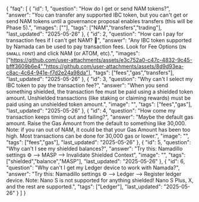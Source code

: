 {
  "faq": [
    {
      "id": 1,
      "question": "How do I get or send NAM tokens?",
      "answer": "You can transfer any supported IBC token, but you can't get or send NAM tokens until a governance proposal enables transfers (this will be Phase 5).",
      "images": [""],
      "tags": ["NAM","transfers","trading"],
      "last_updated": "2025-05-26"
    },
        {
      "id": 2,
      "question": "How can I pay for transaction fees if I can't get NAM? 🫠",
      "answer": "Any IBC token supported by Namada can be used to pay transaction fees. Look for Fee Options (ɪɴ sᴍᴀʟʟ ꜰᴏɴᴛ) and click NAM (or ATOM, etc).",
      "images": ["https://github.com/user-attachments/assets/e3c752a0-c47c-4832-9c45-bfff3609b6e4","https://github.com/user-attachments/assets/8d9d93ea-c8ac-4c64-941e-f7d2e24a98da"],
      "tags": ["fees","gas","transfers"],
      "last_updated": "2025-05-26"
    },
        {
      "id": 3,
      "question": "Why can't I select my IBC token to pay the transaction fee?",
      "answer": "When you send something shielded, the transaction fee must be paid using a shielded token amount. Unshielded transactions (like staking or claiming rewards) must be paid using an unshielded token amount.",
      "image": "",
      "tags": ["fees","gas"],
      "last_updated": "2025-05-26"
    },
        {
      "id": 4,
      "question": "How come my transaction keeps timing out and failing?",
      "answer": "Maybe the default gas amount. Raise the Gas Amount from the default to something like 30,000. Note: if you ran out of NAM, it could be that your Gas Amount has been too high. Most transactions can be done for 30,000 gas or lower.",
      "image": "",
      "tags": ["fees","gas"],
      "last_updated": "2025-05-26"
    },
        {
      "id": 5,
      "question": "Why can't I see my shielded balances?",
      "answer": "Try this: Namadillo settings ⚙️ --> MASP --> Invalidate Shielded Context",
      "image": "",
      "tags": ["shielded","balance","MASP"],
      "last_updated": "2025-05-26"
    },
    {
      "id": 6,
      "question": "Why can't I get my Ledger device to work with Namada?",
      "answer": "Try this: Namadillo settings ⚙️ --> Ledger --> Register ledger device. Note: Nano S is not supported for anything shielded! Nano S Plus, X, and the rest are supported.",
      "tags": ["Ledger"],
      "last_updated": "2025-05-26"
    }
  ]
}
